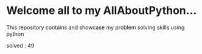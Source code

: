 # Welcome all to my AllAboutPython...
This repository contains and showcase my problem solving skills using python

solved : 49
